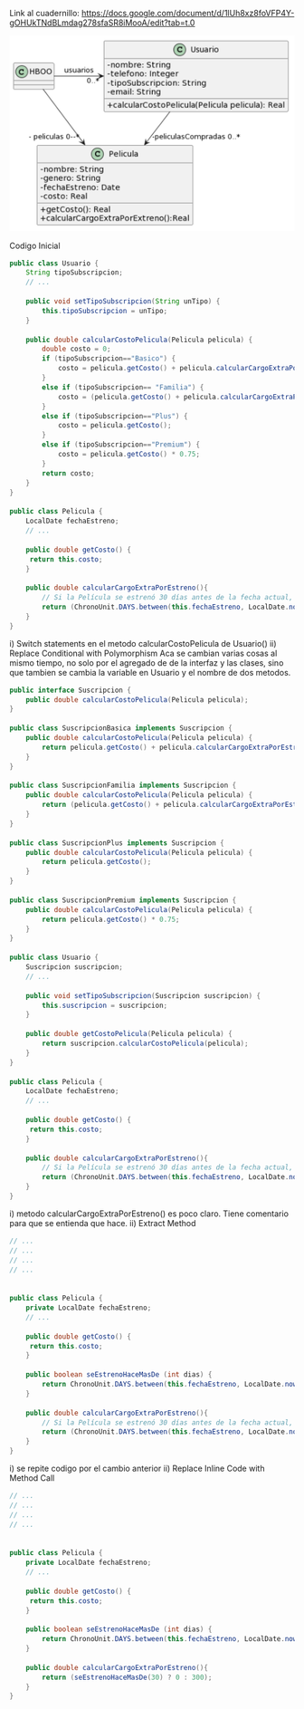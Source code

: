 Link al cuadernillo: https://docs.google.com/document/d/1lUh8xz8foVFP4Y-gOHUkTNdBLmdag278sfaSR8iMooA/edit?tab=t.0

![alt text](image-3.png)

Codigo Inicial

``` java
public class Usuario {
    String tipoSubscripcion;
    // ...

    public void setTipoSubscripcion(String unTipo) {
   		this.tipoSubscripcion = unTipo;
    }
    
    public double calcularCostoPelicula(Pelicula pelicula) {
		double costo = 0;
		if (tipoSubscripcion=="Basico") {
			costo = pelicula.getCosto() + pelicula.calcularCargoExtraPorEstreno();
		}
		else if (tipoSubscripcion== "Familia") {
			costo = (pelicula.getCosto() + pelicula.calcularCargoExtraPorEstreno()) * 0.90;
		}
		else if (tipoSubscripcion=="Plus") {
			costo = pelicula.getCosto();
		}
		else if (tipoSubscripcion=="Premium") {
			costo = pelicula.getCosto() * 0.75;
		}
		return costo;
    }
}

public class Pelicula {
    LocalDate fechaEstreno;
    // ...

    public double getCosto() {
   	 return this.costo;
    }
    
    public double calcularCargoExtraPorEstreno(){
        // Si la Película se estrenó 30 días antes de la fecha actual, retorna un cargo de 0$, caso contrario, retorna un cargo extra de 300$
   	    return (ChronoUnit.DAYS.between(this.fechaEstreno, LocalDate.now()) ) > 30 ? 0 : 300;
    }
}

```

i) Switch statements en el metodo calcularCostoPelicula de Usuario()
ii) Replace Conditional with Polymorphism
Aca se cambian varias cosas al mismo tiempo, no solo por el agregado de de la interfaz y las clases, sino que tambien se cambia la variable en Usuario y el nombre de dos metodos.

``` java
public interface Suscripcion {
	public double calcularCostoPelicula(Pelicula pelicula);
}

public class SuscripcionBasica implements Suscripcion {
	public double calcularCostoPelicula(Pelicula pelicula) {
		return pelicula.getCosto() + pelicula.calcularCargoExtraPorEstreno(); 
	}
}

public class SuscripcionFamilia implements Suscripcion {
	public double calcularCostoPelicula(Pelicula pelicula) {
		return (pelicula.getCosto() + pelicula.calcularCargoExtraPorEstreno()) * 0.90;
	}
}

public class SuscripcionPlus implements Suscripcion {
	public double calcularCostoPelicula(Pelicula pelicula) {
		return pelicula.getCosto();
	}
}

public class SuscripcionPremium implements Suscripcion {
	public double calcularCostoPelicula(Pelicula pelicula) {
		return pelicula.getCosto() * 0.75;
	}
}

public class Usuario {
    Suscripcion suscripcion;
    // ...

    public void setTipoSubscripcion(Suscripcion suscripcion) {
   		this.suscripcion = suscripcion;
    }
    
    public double getCostoPelicula(Pelicula pelicula) {
		return suscripcion.calcularCostoPelicula(pelicula);
    }
}

public class Pelicula {
    LocalDate fechaEstreno;
    // ...

    public double getCosto() {
   	 return this.costo;
    }
    
    public double calcularCargoExtraPorEstreno(){
        // Si la Película se estrenó 30 días antes de la fecha actual, retorna un cargo de 0$, caso contrario, retorna un cargo extra de 300$
   	    return (ChronoUnit.DAYS.between(this.fechaEstreno, LocalDate.now()) ) > 30 ? 0 : 300;
    }
}

```

i) metodo calcularCargoExtraPorEstreno() es poco claro. Tiene comentario para que se entienda que hace.
ii) Extract Method


``` java
// ...
// ...
// ...
// ...


public class Pelicula {
    private LocalDate fechaEstreno;
    // ...

    public double getCosto() {
   	 return this.costo;
    }
    
	public boolean seEstrenoHaceMasDe (int dias) {
		return ChronoUnit.DAYS.between(this.fechaEstreno, LocalDate.now()) > dias;
	}

    public double calcularCargoExtraPorEstreno(){
        // Si la Película se estrenó 30 días antes de la fecha actual, retorna un cargo de 0$, caso contrario, retorna un cargo extra de 300$
   	    return (ChronoUnit.DAYS.between(this.fechaEstreno, LocalDate.now()) ) > 30 ? 0 : 300;
    }
}

```

i) se repite codigo por el cambio anterior
ii) Replace Inline Code with Method Call


``` java
// ...
// ...
// ...
// ...


public class Pelicula {
    private LocalDate fechaEstreno;
    // ...

    public double getCosto() {
   	 return this.costo;
    }
    
	public boolean seEstrenoHaceMasDe (int dias) {
		return ChronoUnit.DAYS.between(this.fechaEstreno, LocalDate.now()) > dias;
	}

    public double calcularCargoExtraPorEstreno(){
   	    return (seEstrenoHaceMasDe(30) ? 0 : 300);
    }
}

```